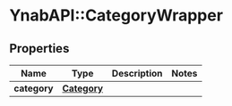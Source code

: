 # YnabAPI::CategoryWrapper

## Properties
Name | Type | Description | Notes
------------ | ------------- | ------------- | -------------
**category** | [**Category**](Category.md) |  | 



